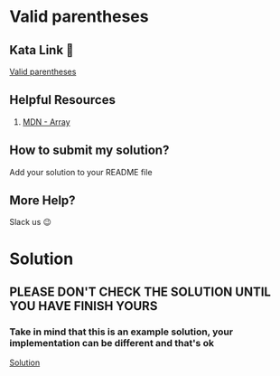 # Valid parentheses

## Kata Link 🥋

[Valid parentheses](https://www.codewars.com/kata/52774a314c2333f0a7000688/train/javascript)

## Helpful Resources

1. [MDN - Array](https://developer.mozilla.org/en-US/docs/Web/JavaScript/Reference/Global_Objects/Array)

## How to submit my solution?

Add your solution to your README file

## More Help?

Slack us 😉

# Solution

## PLEASE DON'T CHECK THE SOLUTION UNTIL YOU HAVE FINISH YOURS

### Take in mind that this is an example solution, your implementation can be different and that's ok

[Solution](../sol)
